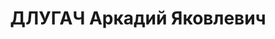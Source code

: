 ---
title: ДЛУГАЧ Аркадий Яковлевич
description: "Род. в 1885, г. Москва, еврей, обр.: высшее, б/п (до 1912 член Бунда).\
  \ Проживал: Москва, Серебряный пер., д. 8. кв. 5. Старший плановик отдела снабжения\
  \ Главторфа Наркомата тяжелой промышленности СССР \n  Арестован 15.08.1937. Обв.\
  \ в участии в к.-р. террористической группе, в к.-р. агитации и шпионаже. Приговор:\
  \ ВК ВС СССР, 03.11.1937 – ВМН. Расстрелян 03.11.1937, г.Москва. \n  Реабилитирован\
  \ ВК ВС СССР декабрь 1957"
---